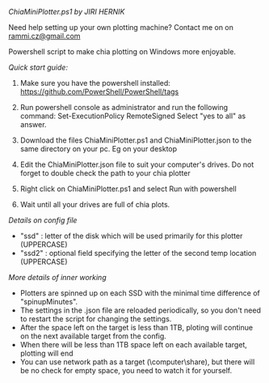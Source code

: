 *ChiaMiniPlotter.ps1  by  JIRI HERNIK*

Need help setting up your own plotting machine?
    Contact me on on rammi.cz@gmail.com        

Powershell script to make chia plotting on Windows more enjoyable.

*Quick start guide:*

1. Make sure you have the powershell installed:
https://github.com/PowerShell/PowerShell/tags

2. Run powershell console as administrator and run the following command:
    Set-ExecutionPolicy RemoteSigned
    Select "yes to all" as answer.

3. Download the files ChiaMiniPlotter.ps1 and ChiaMiniPlotter.json to the same directory on your pc.
    Eg on your desktop

4. Edit the ChiaMiniPlotter.json file to suit your computer's drives. Do not forget to double check the path to your chia plotter

5. Right click on ChiaMiniPlotter.ps1 and select Run with powershell

6. Wait until all your drives are full of chia plots.


*Details on config file*
 - "ssd" : letter of the disk which will be used primarily for this plotter (UPPERCASE)
 - "ssd2" : optional field specifying the letter of the second temp location (UPPERCASE)

*More details of inner working*
 - Plotters are spinned up on each SSD with the minimal time difference of "spinupMinutes".
 - The settings in the .json file are reloaded periodically, so you don't need to restart the script for changing the settings.
 - After the space left on the target is less than 1TB, ploting will continue on the next available target from the config.
 - When there will be less than 1TB space left on each available target, plotting will end
 - You can use network path as a target (\\computer\share), but there will be no check for empty space, you need to watch it for yourself.
